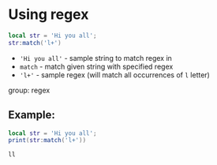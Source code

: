 # Using regex

```lua
local str = 'Hi you all';
str:match('l+')

```

- `'Hi you all'` - sample string to match regex in
- `match` - match given string with specified regex
- `'l+'` - sample regex (will match all occurrences of `l` letter)

group: regex

## Example: 
```lua
local str = 'Hi you all';
print(str:match('l+'))
```
```
ll

```

